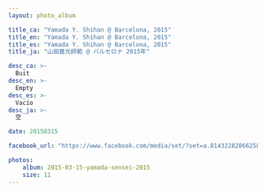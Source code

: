 ```yaml
---
layout: photo_album

title_ca: "Yamada Y. Shihan @ Barcelona, 2015"
title_en: "Yamada Y. Shihan @ Barcelona, 2015"
title_es: "Yamada Y. Shihan @ Barcelona, 2015"
title_ja: "山田嘉光師範 @ バルセロナ 2015年"

desc_ca: >-
  Buit
desc_en: >-
  Empty
desc_es: >-
  Vacío
desc_ja: >-
  空

date: 20150315

facebook_url: "https://www.facebook.com/media/set/?set=a.814322828662589"

photos:
    album: 2015-03-15-yamada-sensei-2015
    size: 11
---
```

